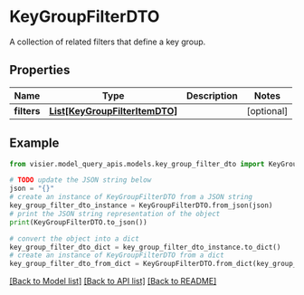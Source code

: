 # KeyGroupFilterDTO

A collection of related filters that define a key group.

## Properties

Name | Type | Description | Notes
------------ | ------------- | ------------- | -------------
**filters** | [**List[KeyGroupFilterItemDTO]**](KeyGroupFilterItemDTO.md) |  | [optional] 

## Example

```python
from visier.model_query_apis.models.key_group_filter_dto import KeyGroupFilterDTO

# TODO update the JSON string below
json = "{}"
# create an instance of KeyGroupFilterDTO from a JSON string
key_group_filter_dto_instance = KeyGroupFilterDTO.from_json(json)
# print the JSON string representation of the object
print(KeyGroupFilterDTO.to_json())

# convert the object into a dict
key_group_filter_dto_dict = key_group_filter_dto_instance.to_dict()
# create an instance of KeyGroupFilterDTO from a dict
key_group_filter_dto_from_dict = KeyGroupFilterDTO.from_dict(key_group_filter_dto_dict)
```
[[Back to Model list]](../README.md#documentation-for-models) [[Back to API list]](../README.md#documentation-for-api-endpoints) [[Back to README]](../README.md)



